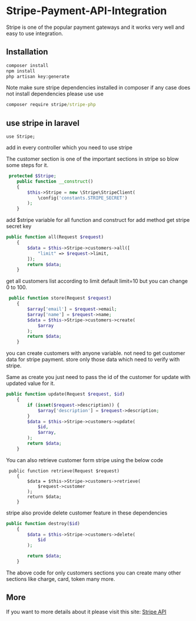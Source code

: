 
# Stripe-Payment-API-Integration

Stripe is one of the popular payment gateways and it works very well and easy to use integration.

## Installation

```cmd
composer install
npm install
php artisan key:generate
```
Note make sure stripe dependencies installed in composer if any case does not install dependencies please use use 
```cmd
composer require stripe/stripe-php
```
## use stripe in laravel
```
use Stripe;
```
add in every controller which you need to use stripe

The customer section is one of the important sections in stripe so blow some steps for it.
```PHP
 protected $Stripe;
    public function __construct()
    {
        $this->Stripe = new \Stripe\StripeClient(
            \config('constants.STRIPE_SECRET')
        );
    }

```
add $stripe variable for all function and construct for add method get stripe secret key
```PHP
public function all(Request $request)
    {
        $data = $this->Stripe->customers->all([
            "limit" => $request->limit,
        ]);
        return $data;
    }
```
get all customers list according to limit default limit=10 but you can change 0 to 100.
```PHP
 public function store(Request $request)
    {
        $array['email'] = $request->email;
        $array['name'] = $request->name;
        $data = $this->Stripe->customers->create(
            $array
        );
        return $data;
    }
```
you can create customers with anyone variable. not need to get customer data for stripe payment. store only those data which need to verify with stripe.

Same as create you just need to pass the id of the customer for update with updated value for it.
```PHP
public function update(Request $request, $id)
    {
        if (isset($request->description)) {
            $array['description'] = $request->description;
        }
        $data = $this->Stripe->customers->update(
            $id,
            $array,
        );
        return $data;
    }
```

You can also retrieve customer form stripe using the below code
```
 public function retrieve(Request $request)
    {
        $data = $this->Stripe->customers->retrieve(
            $request->customer
        );
        return $data;
    }
```
stripe also provide delete customer feature in these dependencies 

```PHP
public function destroy($id)
    {
        $data = $this->Stripe->customers->delete(
            $id
        );

        return $data;
    }
```

The above code for only customers sections you can create many other sections like charge, card,  token many more.

## More 
If you want to more details about it please visit this site:
[Stripe API](https://stripe.com/docs/api)